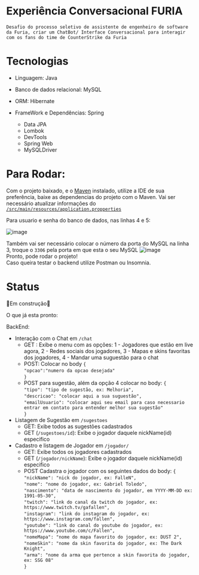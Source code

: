 # Experiência Conversacional FURIA

`Desafio do processo seletivo de assistente de engenheiro de software da Furia, criar um ChatBot/ Interface Conversacional para interagir com os fans do time de CounterStrike da Furia`

# Tecnologias
- Linguagem: Java
- Banco de dados relacional: MySQL
- ORM: Hibernate
- FrameWork e Dependências: Spring
  
  - Data JPA
  - Lombok
  - DevTools
  - Spring Web
  - MySQLDriver
 

# Para Rodar:
Com o projeto baixado, e o [Maven](https://maven.apache.org/) instalado, utilize a IDE de sua preferência, baixe as dependencias do projeto com o Maven.
Vai ser necessário atualizar informações do [`/src/main/resources/application.propperties`](https://github.com/thiagosilvaantenor/Experiencia-Conversacional-FURIA/blob/main/src/main/resources/application.properties)

Para usuario e senha do banco de dados, nas linhas 4 e 5: 

![image](https://github.com/user-attachments/assets/b8508388-c9ac-4f99-a195-b09aa476709a)

Também vai ser necessário colocar o número da porta do MySQL na linha 3, troque o `3306` pela porta em que esta o seu MySQL ![image](https://github.com/user-attachments/assets/be0bb536-0e35-4edf-9148-0defdb757684)
<br> Pronto, pode rodar o projeto!<br>
Caso queira testar o backend utilize Postman ou Insomnia.

# Status
🚧Em construção🚧

O que já esta pronto:

BackEnd:

- Interação com o Chat em `/chat`
  - GET : Exibe o menu com as opções: 1 - Jogadores que estão em live agora, 2 - Redes sociais dos jogadores, 3 - Mapas e skins favoritas dos jogadores, 4 - Mandar uma suguestão para o chat
  - POST: Colocar no body `{` <br> `"opcao":"numero da opcao desejada"` <br> `}`
  - POST para sugestão, além da opção 4 colocar no body:
  `{` <br>
    `"tipo": "tipo de sugestão, ex: Melhoria",` <br>
    `"descricao": "colocar aqui a sua suguestão",` <br>
    `"emailUsuario": "colocar aqui seu email para caso necessario entrar em contato para entender melhor sua sugestão"` <br>
  `}` 
- Listagem de Sugestão em `/sugestoes`
  - GET: Exibe todos as sugestões cadastrados
  - GET (`/sugestoes/id`): Exibe o jogador daquele nickName(id) especifico
- Cadastro e listagem de Jogador em `/jogador/`
  - GET: Exibe todos os jogadores cadastrados
  - GET (`/jogador/nickName`): Exibe o jogador daquele nickName(id) especifico
  - POST Cadastra o jogador com os seguintes dados do body: `{`
   <br> `"nickName": "nick do jogador, ex: FalleN",` <br>
    `"nome": "nome do jogador, ex: Gabriel Toledo",` <br>
    `"nascimento": "data de nascimento do jogador, em YYYY-MM-DD ex: 1991-05-30",` <br>
    `"twitch": "link do canal da twitch do jogador, ex: https://www.twitch.tv/gafallen",` <br>
    `"instagram": "link do instagram do jogador, ex: https://www.instagram.com/fallen",` <br>
    `"youtube": "link do canal do youtube do jogador, ex: https://www.youtube.com/c/Fallen",` <br>
    `"nomeMapa": "nome do mapa favorito do jogador, ex: DUST 2",` <br>
    `"nomeSkin": "nome da skin favorita do jogador, ex: The Dark Knight",` <br>
    `"arma": "nome da arma que pertence a skin favorita do jogador, ex: SSG 08"` <br> `} `
